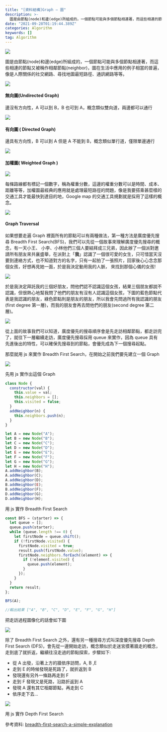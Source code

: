 ```yaml
---
title: "[資料結構]Graph — 圖"
description: >-
  圖是由節點(node)和邊(edge)所組成的，一個節點可能與多個節點相連著，而這些相連的節點又被稱作相鄰節點(neighbor)，圖在生活中應用的例子相當的普遍，像是人際關係的社交網路、尋找地圖最短路徑、通訊網路等等。
date: "2021-09-28T01:19:44.389Z"
categories: Algorithm
keywords: []
tag: Algorithm
---
```


![](/img/1__kOmvdZJ35agKUYoWtsoq6A.jpeg)

圖是由節點(node)和邊(edge)所組成的，一個節點可能與多個節點相連著，而這些相連的節點又被稱作相鄰節點(neighbor)，圖在生活中應用的例子相當的普遍，像是人際關係的社交網路、尋找地圖最短路徑、通訊網路等等。

![](/img/1__JvRjPbj1SI76AxfQYEuY6Q.png)

#### 無向圖(Undirected Graph)

邊沒有方向性，A 可以到 B，B 也可到 A，概念類似雙向道，兩邊都可以通行

![](/img/1__RKYSeKEHhFnMWOWJqN__aFA.png)

#### 有向圖 ( Directed Graph)

邊具有方向性，B 可以到 A 但是 A 不能到 B，概念類似單行道，僅限單邊通行

![](/img/1__8izhklv3EGcozJbbr8fucw.png)

#### 加權圖( Weighted Graph )

![](/img/1____xl6nTRpC8uPk8dcT0yC1A.png)

每條路線都有標記一個數字，稱為權重分數，這邊的權重分數可以是時間、成本、距離等等，加權圖最經典的應用就是處理最短路徑的問題，像是我要搭乘甚麼樣的交通工具才能最快到達目的地，Google map 的交通工具規劃就是採用了這樣的概念。

![](/img/1__AyF7CwOJs2vHr9SgFrpv__A.png)

#### Graph Traversal

如果想要走遍 Graph 裡面所有的節點可以有兩種做法，第一種方法是廣度優先搜尋 Breadth First Search(BFS)，我們可以先從一個故事來理解廣度優先搜尋的概念，有一天小王、 小李、小林他們三個人要結拜成三兄弟，因此辦了一個派對邀請所有朋友來共襄盛舉，在派對上「**我**」認識了一個很可愛的女生，只可惜當天沒要到連絡方式，也不知道對方的名字，只有一起拍了一張照片，回家後心心念念那個女孩，好想再見她一面，於是我決定動用我的人脈， 來找到那個心儀的女孩!

![](/img/1__Mvn__ThtIQs4BMJp3j7hHYQ.png)

於是我決定拜託我的三個好朋友，問他們認不認識這個女孩，結果三個朋友都說不認識，但很熱心地幫我問了他們的朋友有沒有人認識這個女孩，下圖的藍色節點代表是我認識的朋友，綠色節點則是朋友的朋友，所以我會先問過所有我認識的朋友(first degree 第一層)，而我的朋友會再去問他們的朋友(second degree 第二層)。

![](/img/1__KX1dbDjx36ltETtj4nezvQ.png)

從上面的故事我們可以知道，廣度優先的搜尋順序會是先走訪相鄰節點，都走訪完了，就往下一層繼續走訪，廣度優先搜尋採用 queue 來實作，因為 queue 具有先進後出的特性，可以確保先搜尋到的節點，會優先成為下一個搜尋起點。

那麼就用 js 來實作 Breadth First Search，在開始之前我們要先建立一個 Graph

![](/img/1__5ZjbFRRFmBeJCZrXkxNSyA.png)

先用 js 實作出這個 Graph

```javascript
class Node {
  constructor(val) {
    this.value = val;
    this.neighbors = [];
    this.visited = false;
  }
  addNeighbor(n) {
    this.neighbors.push(n);
  }
}

let A = new Node("A");
let B = new Node("B");
let C = new Node("C");
let D = new Node("D");
let E = new Node("E");
let F = new Node("F");
let G = new Node("G");
let H = new Node("H");
A.addNeighbor(B);
A.addNeighbor(C);
A.addNeighbor(D);
B.addNeighbor(E);
B.addNeighbor(F);
D.addNeighbor(G);
D.addNeighbor(H);
```

用 js 實作 Breadth First Search

```javascript
const BFS = (starter) => {
  let queue = [];
  queue.push(starter);
  while (queue.length !== 0) {
    let firstNode = queue.shift();
    if (!firstNode.visited) {
      firstNode.visited = true;
      result.push(firstNode.value);
      firstNode.neighbors.forEach((element) => {
        if (!element.visited) {
          queue.push(element);
        }
      });
    }
  }
  return result;
};

BFS(A);

//輸出結果 ["A", "B", "C", "D", "E", "F", "G", "H"]
```

把走訪過程圖像化的話會如下圖

![](/img/1__CDpI4AI4BTBIraX3hoPfhg.png)

除了 Breadth First Search 之外，還有另一種搜尋方式叫深度優先搜尋 Depth First Search (DFS)，會先從一邊開始走訪，概念類似於走迷宮摸著牆走的概念，走到底了就折返，繼續往沒走過的節點探索，步驟如下:

- 從 A 出發，沿著上方的牆依序訪問，A, B ,E
- 走到 E 的時候發現是死路了，就折返到 B
- 發現還有另外一條路再走到 F
- 走到 F 發現又是死路，沿路折返到 A
- 發現 A 還有其它相鄰節點，再走到 C
- 依序走下去…

![](/img/1__XYeLDcbbFJ5fxHjr5IweEA.png)

用 js 實作 Depth First Search

參考資料: [breadth-first-search-a-simple-explanation](https://medium.com/geekculture/breadth-first-search-a-simple-explanation-d7c323960d35)
